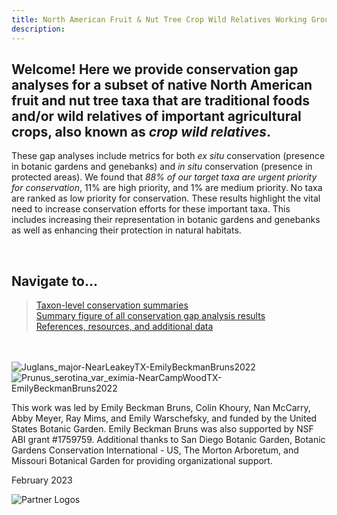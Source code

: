 ```yaml
---
title: North American Fruit & Nut Tree Crop Wild Relatives Working Group
description:  
---
```

<!-- Google tag (gtag.js) -->
<script async src="https://www.googletagmanager.com/gtag/js?id=G-HC36QREGFE"></script>
<script>
  window.dataLayer = window.dataLayer || [];
  function gtag(){dataLayer.push(arguments);}
  gtag('js', new Date());

  gtag('config', 'G-HC36QREGFE');
</script>

## Welcome! Here we provide conservation gap analyses for a subset of native North American fruit and nut tree taxa that are traditional foods and/or wild relatives of important agricultural crops, also known as *crop wild relatives*. 

These gap analyses include metrics for both *ex situ* conservation (presence in botanic gardens and genebanks) and *in situ* conservation (presence in protected areas). We found that *88% of our target taxa are urgent priority for conservation*, 11% are high priority, and 1% are medium priority. No taxa are ranked as low priority for conservation. These results highlight the vital need to increase conservation efforts for these important taxa. This includes increasing their representation in botanic gardens and genebanks as well as enhancing their protection in natural habitats.

<br>

## Navigate to…
> <a href="https://NorthAmericanFruitNutTreeCWR.github.io/pages/taxa-home" target="_blank">Taxon-level conservation summaries</a><br>
  <a href="https://NorthAmericanFruitNutTreeCWR.github.io/pages/summaryfig" target="_blank">Summary figure of all conservation gap analysis results</a><br>
  <a href="https://NorthAmericanFruitNutTreeCWR.github.io/pages/references" target="_blank">References, resources, and additional data</a>

<br>
<br>

<img src="https://NorthAmericanFruitNutTreeCWR.github.io/pages/Juglans_major-NearLeakeyTX-EmilyBeckmanBruns2022.jpg" alt="Juglans_major-NearLeakeyTX-EmilyBeckmanBruns2022"/>
<img src="https://NorthAmericanFruitNutTreeCWR.github.io/pages/Prunus_serotina_var_eximia-NearCampWoodTX-EmilyBeckmanBruns2022.jpg" alt="Prunus_serotina_var_eximia-NearCampWoodTX-EmilyBeckmanBruns2022"/>

<br>

This work was led by Emily Beckman Bruns, Colin Khoury, Nan McCarry, Abby Meyer, Ray Mims, and Emily Warschefsky, and funded by the United States Botanic Garden. Emily Beckman Bruns was also supported by NSF ABI grant #1759759. Additional thanks to San Diego Botanic Garden, Botanic Gardens Conservation International - US, The Morton Arboretum, and Missouri Botanical Garden for providing organizational support. 

February 2023

<img src="https://NorthAmericanFruitNutTreeCWR.github.io/pages/partner-logos-composite.png" alt="Partner Logos"/>